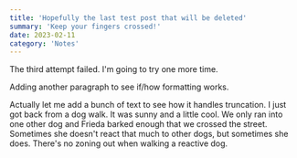 ```yaml
---
title: 'Hopefully the last test post that will be deleted'
summary: 'Keep your fingers crossed!'
date: 2023-02-11
category: 'Notes'
---
```


The third attempt failed. I'm going to try one more time.

Adding another paragraph to see if/how formatting works.

Actually let me add a bunch of text to see how it handles truncation. I just got back from a dog walk. It was sunny and a little cool. We only ran into one other dog and Frieda barked enough that we crossed the street. Sometimes she doesn't react that much to other dogs, but sometimes she does. There's no zoning out when walking a reactive dog.
